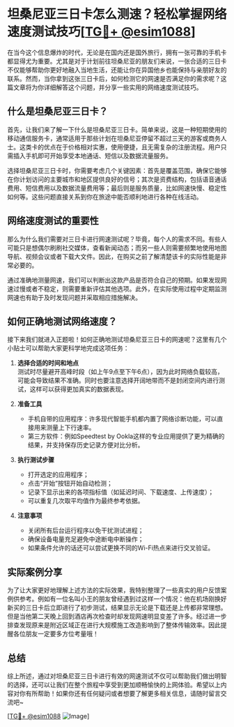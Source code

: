 # 坦桑尼亚三日卡怎么测速？轻松掌握网络速度测试技巧[[TG💪+ @esim1088](https://t.me/s/esim1088)]

在当今这个信息爆炸的时代，无论是在国内还是国外旅行，拥有一张可靠的手机卡都显得尤为重要。尤其是对于计划前往坦桑尼亚的朋友们来说，一张合适的三日卡不仅能够帮助你更好地融入当地生活，还能让你在异国他乡也能保持与亲朋好友的联系。然而，当你拿到这张三日卡后，如何检测它的网速是否满足你的需求呢？这篇文章将为你详细解答这个问题，并分享一些实用的网络速度测试技巧。

## 什么是坦桑尼亚三日卡？

首先，让我们来了解一下什么是坦桑尼亚三日卡。简单来说，这是一种短期使用的移动通信服务卡，通常适用于那些计划在坦桑尼亚停留不超过三天的游客或商务人士。这类卡的优点在于价格相对实惠，使用便捷，且无需复杂的注册流程。用户只需插入手机即可开始享受本地通话、短信以及数据流量服务。

选择坦桑尼亚三日卡时，你需要考虑几个关键因素：首先是覆盖范围，确保它能够在你计划访问的主要城市和地区提供良好的信号；其次是资费结构，包括语音通话费用、短信费用以及数据流量费用等；最后则是服务质量，比如网速快慢、稳定性如何等。这些问题直接关系到你在旅途中能否顺利地进行各种在线活动。

## 网络速度测试的重要性

那么为什么我们需要对三日卡进行网速测试呢？毕竟，每个人的需求不同。有些人可能只是想偶尔刷刷社交媒体，查看新闻动态；而另一些人则需要频繁地使用地图导航、视频会议或者下载大文件。因此，在购买之前了解清楚该卡的实际性能是非常必要的。

通过准确地测量网速，我们可以判断出这款产品是否符合自己的预期。如果发现网速过慢或者不稳定，则需要重新评估其他选项。此外，在实际使用过程中定期监测网速也有助于及时发现问题并采取相应措施解决。

## 如何正确地测试网络速度？

接下来我们就进入正题啦！如何正确地测试坦桑尼亚三日卡的网速呢？这里有几个小贴士可以帮助大家更科学地完成这项任务：

1. **选择合适的时间和地点**  
   测试时尽量避开高峰时段（如上午9点至下午6点），因为此时网络负载较高，可能会导致结果不准确。同时也要注意选择开阔地带而不是封闭空间内进行测试，这样可以获得更加真实的数据表现。

2. **准备工具**  
   - 手机自带的应用程序：许多现代智能手机都内置了网络诊断功能，可以直接用来测量上下行速率。
   - 第三方软件：例如Speedtest by Ookla这样的专业应用提供了更为精确的结果，并支持保存历史记录方便对比分析。
   
3. **执行测试步骤**  
   - 打开选定的应用程序；
   - 点击“开始”按钮开始自动检测；
   - 记录下显示出来的各项指标值（如延迟时间、下载速度、上传速度）；
   - 可以重复几次取平均值作为最终参考依据。

4. **注意事项**  
   - 关闭所有后台运行程序以免干扰测试进程；
   - 确保设备电量充足避免中途断电中断操作；
   - 如果条件允许的话还可以尝试更换不同的Wi-Fi热点来进行交叉验证。

## 实际案例分享

为了让大家更好地理解上述方法的实际效果，我特别整理了一些真实的用户反馈案例供参考。例如有一位名叫小王的朋友曾经遇到过这样一个情况：他在机场刚换好新买的三日卡后立即进行了初步测试，结果显示无论是下载还是上传都非常理想。但是当他第二天晚上回到酒店再次检查时却发现网速明显变差了许多。经过进一步排查发现原来是附近区域正在进行大规模施工改造影响到了整体传输效率。因此提醒各位朋友一定要多方位考量哦！

## 总结

综上所述，通过对坦桑尼亚三日卡进行有效的网速测试不仅可以帮助我们做出明智的选择，还可以让我们在整个旅程中享受到更加顺畅愉快的上网体验。希望以上内容对你有所帮助！如果你还有任何疑问或者想要了解更多相关信息，请随时留言交流吧~

[[TG💪+ @esim1088](https://t.me/s/esim1088) ![Image](https://i.postimg.cc/4NQfJmqS/Snipaste-2025-05-13-00-14-12.png)]
